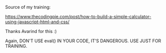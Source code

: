 Source of my training:

https://www.thecodingpie.com/post/how-to-build-a-simple-calculator-using-javascript-html-and-css/

Thanks Avarind for this :)

Again, DON'T USE eval() IN YOUR CODE, IT'S DANGEROUS. USE JUST FOR TRAINING.
